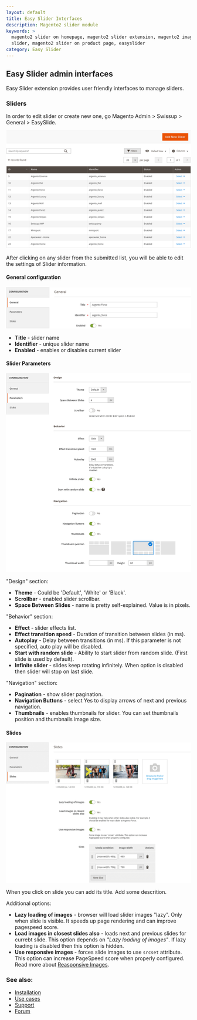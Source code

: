 ```yaml
---
layout: default
title: Easy Slider Interfaces
description: Magento2 slider module
keywords: >
  magento2 slider on homepage, magento2 slider extension, magento2 image
  slider, magento2 slider on product page, easyslider
category: Easy Slider
---
```


## Easy Slider admin interfaces

Easy Slider extension provides user friendly interfaces to manage sliders.

### Sliders

In order to edit slider or create new one, go Magento Admin > Swissup > General > EasySlide.

![Grid](/images/m2/easyslide/grid.png)

After clicking on any slider from the submitted list, you will be able to edit the settings of Slider information.

#### General configuration

![General](/images/m2/easyslide/tab-general.png)

 -  **Title** - slider name
 -  **Identifier** - unique slider name
 -  **Enabled** - enables or disables current slider

#### Slider Parameters

![Content](/images/m2/easyslide/tab-parameters.png)

"Design" section:

 -  **Theme** - Could be 'Default', 'White' or 'Black'.
 -  **Scrollbar** - enabled slider scrollbar.
 -  **Space Between Slides** - name is pretty self-explained. Value is in pixels.

"Behavior" section: 

 -  **Effect** - slider effects list.
 -  **Effect transition speed** - Duration of transition between slides (in ms).
 -  **Autoplay** - Delay between transitions (in ms). If this parameter is not specified, auto play will be disabled.
 -  **Start with random slide** - Ability to start slider from random slide. (First slide is used by default).
 -  **Infinite slider** - slides keep rotating infinitely. When option is disabled then slider will stop on last slide.

"Navigation" section:

 -  **Pagination** - show slider pagination.
 -  **Navigation Buttons** - select Yes to display arrows of next and previous navigation.
 -  **Thumbnails** - enables thumbnails for slider. You can set thumbnails position and thumbnails image size.

#### Slides

![Content](/images/m2/easyslide/tab-slides.png)

When you click on slide you can add its title. Add some descrition.

Additional options:

 -  **Lazy loading of images** - browser will load slider images "lazy". Only when slide is visible. It speeds up page rendering and can improve pagespeed score.
 -  **Load images in closest slides also** - loads next and previous slides for currebt slide. This option depends on *"Lazy loading of images"*. If lazy loading is disabled then this option is hidden.
 -  **Use responsive images** - forces slide images to use `srcset` attribute. This option can increase PageSpeed score when properly configured. Read more about [Reasponsive Images](https://developer.mozilla.org/en-US/docs/Learn/HTML/Multimedia_and_embedding/Responsive_images).

### See also:

* [Installation](../installation/)
* [Use cases](../cases/)
* [Support](https://swissuplabs.com/contacts/)
* [Forum](https://swissuplabs.com/magento-forum/)
